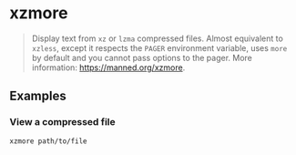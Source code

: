 # xzmore

> Display text from `xz` or `lzma` compressed files. Almost equivalent to `xzless`, except it respects the `PAGER` environment variable, uses `more` by default and you cannot pass options to the pager. More information: <https://manned.org/xzmore>.

## Examples

### View a compressed file

```bash
xzmore path/to/file
```
